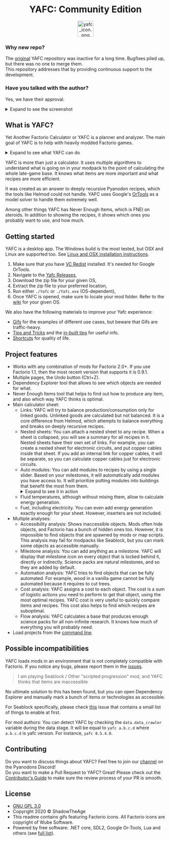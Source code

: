 <h1 align="center">YAFC: Community Edition</h1>
<p align="center"><IMG style="width:50px; height:auto;" src="Yafc/image.ico" alt="yafc_icon.png"></p>

### Why new repo?
The [original](https://github.com/ShadowTheAge/yafc) YAFC repository was inactive for a long time. Bugfixes piled up, but there was no one to merge them.  
This repository addresses that by providing continuous support to the development.

### Have you talked with the author?
Yes, we have their approval.
<details>
<summary>Expand to see the screenshot</summary>
<IMG src="/Docs/Media/yafc_author_approval.png"  alt="yafc_author_approval.png"/>
</details>

## What is YAFC?
Yet Another Factorio Calculator or YAFC is a planner and analyzer. The main goal of YAFC is to help with heavily modded Factorio games.

<details>
<summary>Expand to see what YAFC can do</summary>
<IMG src="/Docs/Media/Main.gif"  alt="Main.gif"/>
</details>

YAFC is more than just a calculator. It uses multiple algorithms to understand what is going on in your modpack to the point of calculating the whole late-game base. It knows what items are more important and what recipes are more efficient.

It was created as an answer to deeply recursive Pyanodon recipes, which the tools like Helmod could not handle. YAFC uses Google's [OrTools](https://developers.google.com/optimization) as a model solver to handle them extremely well.

Among other things YAFC has Never Enough Items, which is FNEI on steroids. In addition to showing the recipes, it shows which ones you probably want to use, and how much.

## Getting started

YAFC is a desktop app. The Windows build is the most tested, but OSX and Linux are supported too. See [Linux and OSX installation instructions](/Docs/LinuxOsxInstall.md).

1. Make sure that you have [VC Redist](https://learn.microsoft.com/en-us/cpp/windows/latest-supported-vc-redist?view=msvc-170) installed. It's needed for Google OrTools.
1. Navigate to the [Yafc Releases](https://github.com/have-fun-was-taken/yafc-ce/releases),
1. Download the zip file for your given OS,
1. Extract the zip file to your preferred location,
1. Run either `./Yafc` or `./Yafc.exe` (OS-dependent),
1. Once YAFC is opened, make sure to locate your mod folder. Refer to the [wiki](https://wiki.factorio.com/Application_directory#Locations) for your given OS.

We also have the following materials to improve your Yafc experience:
* [Gifs](/Docs/Gifs.md) for the examples of different use cases, but beware that Gifs are traffic-heavy.  
* [Tips and Tricks](/Docs/TipsAndTricks.md) and the [in-built tips](https://github.com/shpaass/yafc-ce/blob/master/Yafc/Data/Tips.txt) for useful info.
* [Shortcuts](/Docs/Shortcuts.md) for quality of life.

## Project features
- Works with any combination of mods for Factorio 2.0+. If you use Factorio 1.1, then the most recent version that supports it is 0.9.1.
- Multiple pages, the Undo button (Ctrl+Z).
- Dependency Explorer tool that allows to see which objects are needed for what.
- Never Enough Items tool that helps to find out how to produce any item, and also which way YAFC thinks is optimal.
- Main calculator sheet:
    - Links: YAFC will try to balance production/consumption only for linked goods. Unlinked goods are calculated but not balanced. It is a core difference from Helmod, which attempts to balance everything and breaks on deeply recursive recipes.
    - Nested sheets: You can attach a nested sheet to any recipe. When a sheet is collapsed, you will see a summary for all recipes in it. Nested sheets have their own set of links. For example, you can create a nested sheet for electronic circuits, and put copper cables inside that sheet. If you add an internal link for copper cables, it will be separate, so you can calculate copper cables just for electronic circuits.
    - Auto modules: You can add modules to recipes by using a single slider. Based on your milestones, it will automatically add modules you have access to. It will prioritize putting modules into buildings that benefit the most from them. <details><summary>Expand to see it in action</summary><IMG src="/Docs/Media/AutoModules.gif"  alt="AutoModules.gif"/></details>
    - Fluid temperatures, although without mixing them, allow to calculate energy generation.
    - Fuel, including electricity. You can even add energy generation exactly enough for your sheet. However, inserters are not included.
- Multiple analyses:
    - Accessibility analysis: Shows inaccessible objects. Mods often hide objects, and Factorio has a bunch of hidden ones too. However, it is impossible to find objects that are spawned by mods or map scripts. This analysis may fail for modpacks like Seablock, but you can mark some objects as accessible manually.
    - Milestone analysis: You can add anything as a milestone. YAFC will display that milestone icon on every object that is locked behind it, directly or indirectly. Science packs are natural milestones, and so they are added by default.
    - Automation analysis: YAFC tries to find objects that can be fully automated. For example, wood in a vanilla game cannot be fully automated because it requires to cut trees.
    - Cost analysis: YAFC assigns a cost to each object. The cost is a sum of logistic actions you need to perform to get that object, using the most optimal recipes. YAFC cost is very useful to quickly compare items and recipes. This cost also helps to find which recipes are suboptimal.
    - Flow analysis: YAFC calculates a base that produces enough science packs for all non-infinite research. It knows how much of everything you will probably need.
- Load projects from the [command line](/Docs/CLI.md).

## Possible incompatibilities

YAFC loads mods in an environment that is not completely compatible with Factorio. If you notice any bugs, please report them in the [issues](https://github.com/have-fun-was-taken/yafc-ce/issues).

> I am playing Seablock / Other "scripted progression" mod, and YAFC thinks that items are inaccessible

No ultimate solution to this has been found, but you can open Dependency Explorer and manually mark a bunch of items or technologies as accessible.

For Seablock specifically, please check [this](https://github.com/ShadowTheAge/yafc/issues/31) issue that contains a small list of things to enable at first.

For mod authors: You can detect YAFC by checking the `data.data_crawler` variable during the data stage. It will be equal to `yafc a.b.c.d` where `a.b.c.d` is yafc version. For instance, `yafc 0.5.4.0`.
	

## Contributing

Do you want to discuss things about YAFC? Feel free to join our [channel](https://discord.gg/b5VergGq75) on the Pyanodons Discord!  
Do you want to make a Pull Request to YAFC? Great! Please check out the [Contributor's Guide](Docs/CONTRIBUTING.md) to make sure the review process of your PR is smooth.

## License
- [GNU GPL 3.0](/LICENSE)
- Copyright 2020 © ShadowTheAge
- This readme contains gifs featuring Factorio icons. All Factorio icons are copyright of Wube Software.
- Powered by free software: .NET core, SDL2, Google Or-Tools, Lua and others (see [full list](/licenses.txt)).
